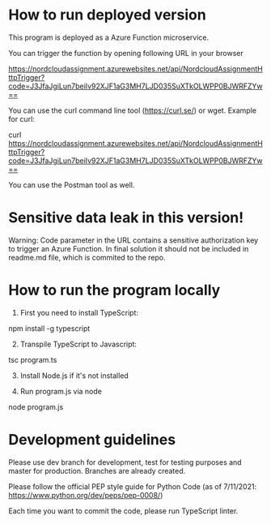 # How to run deployed version

This program is deployed as a Azure Function microservice.

You can trigger the function by opening following URL in your browser

https://nordcloudassignment.azurewebsites.net/api/NordcloudAssignmentHttpTrigger?code=J3JfaJgiLun7beiIv92XJF1aG3MH7LJD035SuXTkOLWPP0BJWRFZYw==

You can use the curl command line tool (https://curl.se/) or wget. Example for curl:

curl https://nordcloudassignment.azurewebsites.net/api/NordcloudAssignmentHttpTrigger?code=J3JfaJgiLun7beiIv92XJF1aG3MH7LJD035SuXTkOLWPP0BJWRFZYw==

You can use the Postman tool as well.

# Sensitive data leak in this version!

Warning: Code parameter in the URL contains a sensitive authorization key to trigger an Azure Function. In final solution it should not be included in readme.md file, which is commited to the repo.

# How to run the program locally

1. First you need to install TypeScript:

npm install -g typescript

2. Transpile TypeScript to Javascript:

tsc program.ts

3. Install Node.js if it's not installed

4. Run program.js via node

node program.js

# Development guidelines

Please use dev branch for development, test for testing purposes and master for production. Branches are already created.

Please follow the official PEP style guide for Python Code (as of 7/11/2021: https://www.python.org/dev/peps/pep-0008/)

Each time you want to commit the code, please run TypeScript linter.